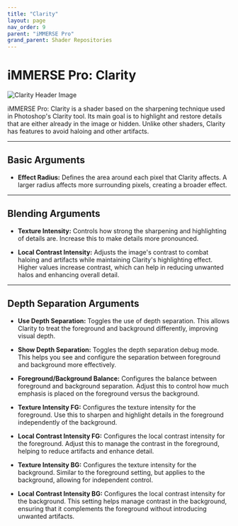 ```yaml
---
title: "Clarity"
layout: page
nav_order: 9
parent: "iMMERSE Pro"
grand_parent: Shader Repositories
---
```


# iMMERSE Pro: Clarity

![Clarity Header Image](../images/clarity_main.png)

iMMERSE Pro: Clarity is a shader based on the sharpening technique used in Photoshop's Clarity tool. Its main goal is to highlight and restore details that are either already in the image or hidden. Unlike other shaders, Clarity has features to avoid haloing and other artifacts.

---

## Basic Arguments

* **Effect Radius:** Defines the area around each pixel that Clarity affects. A larger radius affects more surrounding pixels, creating a broader effect.

---

## Blending Arguments

* **Texture Intensity:** Controls how strong the sharpening and highlighting of details are. Increase this to make details more pronounced.

* **Local Contrast Intensity:** Adjusts the image's contrast to combat haloing and artifacts while maintaining Clarity's highlighting effect. Higher values increase contrast, which can help in reducing unwanted halos and enhancing overall detail.


---

## Depth Separation Arguments

* **Use Depth Separation:** Toggles the use of depth separation. This allows Clarity to treat the foreground and background differently, improving visual depth.

* **Show Depth Separation:** Toggles the depth separation debug mode. This helps you see and configure the separation between foreground and background more effectively.

* **Foreground/Background Balance:** Configures the balance between foreground and background separation. Adjust this to control how much emphasis is placed on the foreground versus the background.

* **Texture Intensity FG:** Configures the texture intensity for the foreground. Use this to sharpen and highlight details in the foreground independently of the background.

* **Local Contrast Intensity FG:** Configures the local contrast intensity for the foreground. Adjust this to manage the contrast in the foreground, helping to reduce artifacts and enhance detail.

* **Texture Intensity BG:** Configures the texture intensity for the background. Similar to the foreground setting, but applies to the background, allowing for independent control.

* **Local Contrast Intensity BG:** Configures the local contrast intensity for the background. This setting helps manage contrast in the background, ensuring that it complements the foreground without introducing unwanted artifacts.
